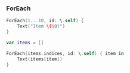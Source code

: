 
### ForEach
```swift
ForEach(1...10, id: \.self) {
	Text("Item \($0)")
}

var items = []

ForEach(items.indices, id: \.self) { item in
	Text(items[item])
}
```

